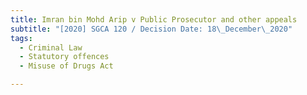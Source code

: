```yaml
---
title: Imran bin Mohd Arip v Public Prosecutor and other appeals
subtitle: "[2020] SGCA 120 / Decision Date: 18\_December\_2020"
tags:
  - Criminal Law
  - Statutory offences
  - Misuse of Drugs Act

---
```

